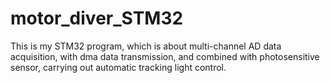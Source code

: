 # motor_diver_STM32
This is my STM32 program, which is about multi-channel AD data acquisition, with dma data transmission, and combined with photosensitive sensor,  carrying out automatic tracking light control.
